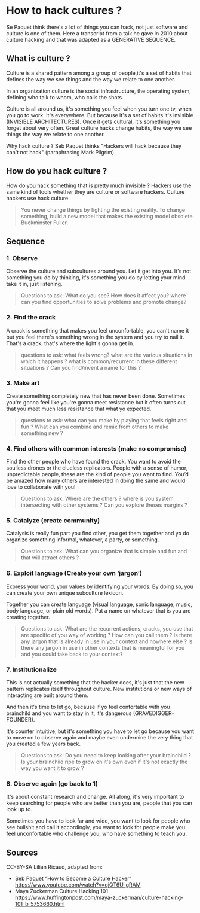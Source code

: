 # How to hack cultures ?

Se Paquet think there's a lot of things you can hack, not just software and culture is one of them. Here a transcript from a talk he gave in 2010 about culture hacking and that was adapted as a GENERATIVE SEQUENCE.

## What is culture ?

Culture is a shared pattern among a group of people,it's a set of habits that defines the way we see things and the way we relate to one another.

In an organization culture is the social infrastructure, the operating system, defining who talk to whom, who calls the shots.

Culture is all around us, it's something you feel when you turn one tv, when you go to work. It's everywhere. But because it's a set of habits it's invisible (INVISIBLE ARCHITECTURES). Once it gets cultural, it's something you forget about very often. Great culture hacks change habits, the way we see things the way we relate to one another.

Why hack culture ? Seb Paquet thinks "Hackers will hack because they can't not hack" (paraphrasing Mark Pilgrim)

## How do you hack culture ?
How do you hack something that is pretty much invisible ? Hackers use the same kind of tools whether they are culture or software hackers. Culture hackers use hack culture.

> You never change things by fighting the existing reality. To change something, build a new model that makes the existing model obsolete. Buckminster Fuller.

## Sequence

### 1. Observe 

Observe the culture and subcultures around you. Let it get into you. It's not something you do by thinking, it's something you do by letting your mind take it in, just listening. 
> Questions to ask:  What do you see? How does it affect you? where can you find opportunities to solve problems and promote change?

### 2. Find the crack
A crack is something that makes you feel unconfortable, you can't name it but you feel there's something wrong in the system and you try to nail it. That's a crack, that's where the light's gonna get in.
> questions to ask: what feels wrong? what are the various situations in which it happens ? what is common/recurrent in these different situations ? Can you find/invent a name for this ?

### 3. Make art
Create something completely new that has never been done. Sometimes you're gonna feel like you're gonna meet resistance but it often turns out that you meet much less resistance that what yo expected. 
> questions to ask: what can you make by playing that feels right and fun ? What can you combine and remix from others to make something new ?

### 4. Find others with common interests (make no compromise) 
Find the other people who have found the crack. You want to avoid the soulless drones or the clueless replicators. People with a sense of humor, unpredictable people, these are the kind of people you want to find. You’d be amazed how many others are interested in doing the same and would love to collaborate with you!
> Questions to ask: Where are the others ? where is you system intersecting with other systems ? Can you explore theses margins ? 


### 5. Catalyze (create community)
Catalysis is really fun part you find other, you get them together and yo do organize something informal, whatever, a party, or something.
> Questions to ask: What can you organize that is simple and fun and that will attract others ? 

### 6. Exploit language (Create your own ‘jargon’) 

Express your world, your values by identifying your words. By doing so, you can create your own unique subculture lexicon.

Together you can create language (visual language, sonic language, music, body language, or plain old words). Put a name on whatever that is you are creating together.
> Questions to ask: What are the recurrent actions, cracks, you use that are specific of you way of working ? How can you call them ? Is there any jargon that is already in use in your context and nowhere else ? Is there any jargon in use in other contexts that is meaningful for you and you could take back to your context?

### 7. Institutionalize 

This is not actually something that the hacker does, it's just that the new pattern replicates itself throughout culture. New institutions or new ways of interacting are built around them.

And then it's time to let go, because if yo feel confortable with you brainchild and you want to stay in it, it's dangerous (GRAVEDIGGER-FOUNDER). 

It's counter intuitive, but it's something you have to let go because you want to move on to observe again and maybe even undermine the very thing that you created a few years back.

> Questions to ask: Do you need to keep looking after your brainchild ? Is your brainchild ripe to grow on it's own even if it's not exactly the way you want it to grow ? 

### 8. Observe again (go back to 1)

It's about constant research and change.
All along, it's very important to keep searching for people who are better than you are, people that you can look up to.

Sometimes you have to look far and wide, you want to look for people who see bullshit and call it accordingly, you want to look for people make you feel unconfortable who challenge you, who have something to teach you.


## Sources

CC-BY-SA Lilian Ricaud, adapted from:
-  Seb Paquet “How to Become a Culture Hacker“ https://www.youtube.com/watch?v=ojQT6U-gRAM
- Maya Zuckerman Culture Hacking 101 https://www.huffingtonpost.com/maya-zuckerman/culture-hacking-101_b_5753660.html
